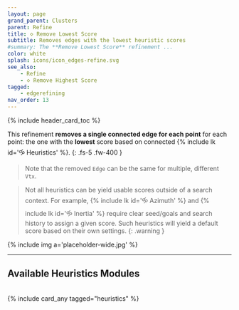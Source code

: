 ```yaml
---
layout: page
grand_parent: Clusters
parent: Refine
title: 🝔 Remove Lowest Score
subtitle: Removes edges with the lowest heuristic scores
#summary: The **Remove Lowest Score** refinement ...
color: white
splash: icons/icon_edges-refine.svg
see_also:
    - Refine
    - 🝔 Remove Highest Score
tagged: 
    - edgerefining
nav_order: 13
---
```


{% include header_card_toc %}

This refinement **removes a single connected edge for each point** for each point: the one with the **lowest** score based on connected {% include lk id='🝰 Heuristics' %}.
{: .fs-5 .fw-400 } 

>Note that the removed `Edge` can be the same for multiple, different `Vtx`.

>Not all heuristics can be yield usable scores outside of a search context. For example, {% include lk id='🝰 Azimuth' %} and {% include lk id='🝰 Inertia' %} require clear seed/goals and search history to assign a given score. Such heuristics will yield a default score based on their own settings.
{: .warning }

{% include img a='placeholder-wide.jpg' %}

---
## Available Heuristics Modules
<br>
{% include card_any tagged="heuristics" %}
